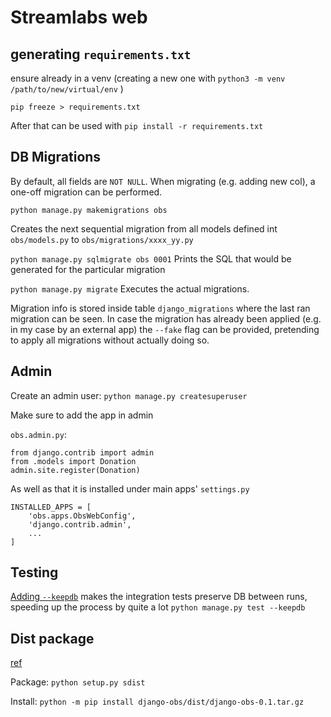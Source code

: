 # Streamlabs web


## generating `requirements.txt`
ensure already in a venv
(creating a new one with `python3 -m venv /path/to/new/virtual/env` )

`pip freeze > requirements.txt`

After that can be used with `pip install -r requirements.txt`

## DB Migrations

By default, all fields are `NOT NULL`.
When migrating (e.g. adding new col), a one-off migration can be performed.

`python manage.py makemigrations obs`

Creates the next sequential migration from all models defined int `obs/models.py`
to `obs/migrations/xxxx_yy.py`

`python manage.py sqlmigrate obs 0001`
Prints the SQL that would be generated for the particular migration

`python manage.py migrate`
Executes the actual migrations.

Migration info is stored inside table `django_migrations` where the last ran migration
can be seen. In case the migration has already been applied (e.g. in my case by an external app)
the `--fake` flag can be provided, pretending to apply all migrations without actually doing so.


## Admin

Create an admin user:
`python manage.py createsuperuser`

Make sure to add the app in admin

`obs.admin.py`:
```
from django.contrib import admin
from .models import Donation
admin.site.register(Donation)
```

As well as that it is installed under main apps' `settings.py`

```
INSTALLED_APPS = [
    'obs.apps.ObsWebConfig',
    'django.contrib.admin',
    ...
]
```

## Testing

[Adding `--keepdb`](https://docs.djangoproject.com/en/3.1/ref/django-admin/#cmdoption-test-keepdb) makes the integration tests preserve DB between runs, speeding up the process by quite a lot
`python manage.py test --keepdb`

## Dist package

[ref](https://packaging.python.org/tutorials/packaging-projects/)

Package:
`python setup.py sdist`

Install:
`python -m pip install django-obs/dist/django-obs-0.1.tar.gz`